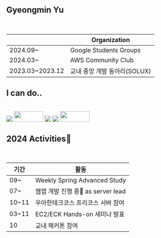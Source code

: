 Gyeongmin Yu
---

</br>

  ||Organization|
  |--|---|
  |2024.09~|Google Students Groups|
  |2024.03~|AWS Community Club|
  |2023.03~2023.12|교내 중앙 개발 동아리(SOLUX)|


<h2>I can do..</h2>  </br>
<div>
  <img src="https://img.shields.io/badge/Spring-6DB33F?style=for-the-badge&logo=spring&logoColor=white"/> 
  <img height="28" width="77" src="https://img.shields.io/badge/nestJS-E0234E?style=for-the-badge&logo=nestJS"/>
  <img src="https://img.shields.io/badge/React-20232A?style=for-the-badge&logo=react&logoColor=61DAFB"/>
  <img src="https://img.shields.io/badge/Kotlin-0095D5?&style=for-the-badge&logo=kotlin&logoColor=white"/>
  <img height="28" width="77" src="https://img.shields.io/badge/Android-3DDC84?style=flat-square&logo=android&logoColor=white"/>
</div>


<h2>2024 Activities🕺</h2>
  </br>
  
  |기간|활동|
  |--|---|
  |09~|Weekly Spring Advanced Study|
  |07~|웹앱 개발 진행 중🧏 as server lead|
  |10~11|우아한테크코스 프리코스 서버 참여|
  |03~11|EC2/ECK Hands-on 세미나 발표|
  |10|교내 해커톤 참여|
  
